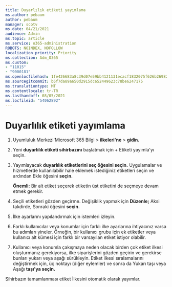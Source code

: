 ```yaml
---
title: Duyarlılık etiketi yayımlama
ms.author: pebaum
author: pebaum
manager: scotv
ms.date: 04/21/2021
audience: Admin
ms.topic: article
ms.service: o365-administration
ROBOTS: NOINDEX, NOFOLLOW
localization_priority: Priority
ms.collection: Adm_O365
ms.custom:
- "11015"
- "9000181"
ms.openlocfilehash: 1fe426683a8c39d07e59bb4121131ecacf1832075f626b26982ec0ede3c24698
ms.sourcegitcommit: b5f7da89a650d2915dc652449623c78be6247175
ms.translationtype: MT
ms.contentlocale: tr-TR
ms.lasthandoff: 08/05/2021
ms.locfileid: "54062892"
---
```

# <a name="how-to-publish-a-sensitivity-label"></a>Duyarlılık etiketi yayımlama

1. Uyumluluk Merkezi'Microsoft 365 Bilgi > **ilkeleri'ne**  >  **gidin.**

1. Yeni **duyarlılık etiketi sihirbazını** başlatmak için + Etiketi yayımla'yı seçin.

1. Yayımlayacak **duyarlılık etiketlerini seç öğesini seçin.** Uygulamalar ve hizmetlerde kullanılabilir hale eklemek istediğiniz etiketleri seçin ve ardından Ekle öğesini **seçin.**

    **Önemli:** Bir alt etiket seçerek etiketin üst etiketini de seçmeye devam etmek gerekir.

1. Seçili etiketleri gözden geçirme. Değişiklik yapmak için **Düzenle;** Aksi takdirde, Sonraki öğesini **seçin.**

1. İlke ayarlarını yapılandırmak için istemleri izleyin.

1. Farklı kullanıcılar veya konumlar için farklı ilke ayarlarına ihtiyacınız varsa bu adımları yineler. Örneğin, bir kullanıcı grubu için ek etiketler veya kullanıcı alt kümesi için farklı bir varsayılan etiket istiyor olabilir.

1. Kullanıcı veya konumla çakışmaya neden olacak birden çok etiket ilkesi oluşturmanız gerekiyorsa, ilke siparişlerini gözden geçirin ve gerekirse bunları yukarı veya aşağı sürükleyin. Etiket ilkesi sıralamalarını değiştirmek için, üç noktayı (diğer eylemler) ve sonra da Yukarı taşı veya Aşağı **taşı'ya seçin.** 

Sihirbazın tamamlanması etiket İlkesini otomatik olarak yayımlar.
